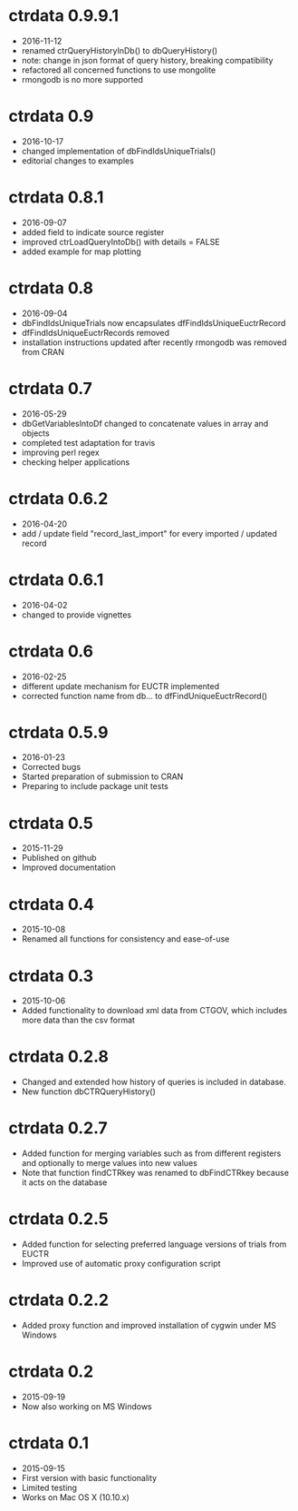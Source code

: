 # ctrdata 0.9.9.1
 - 2016-11-12
 - renamed ctrQueryHistoryInDb() to dbQueryHistory()
 - note: change in json format of query history, breaking compatibility
 - refactored all concerned functions to use mongolite
 - rmongodb is no more supported
# ctrdata 0.9
 - 2016-10-17
 - changed implementation of dbFindIdsUniqueTrials()
 - editorial changes to examples
# ctrdata 0.8.1
 - 2016-09-07
 - added field to indicate source register
 - improved ctrLoadQueryIntoDb() with details = FALSE
 - added example for map plotting
# ctrdata 0.8
 - 2016-09-04
 - dbFindIdsUniqueTrials now encapsulates dfFindIdsUniqueEuctrRecord
 - dfFindIdsUniqueEuctrRecords removed
 - installation instructions updated after recently rmongodb was removed from CRAN
# ctrdata 0.7
 - 2016-05-29
 - dbGetVariablesIntoDf changed to concatenate values in array and objects 
 - completed test adaptation for travis
 - improving perl regex
 - checking helper applications
# ctrdata 0.6.2
 - 2016-04-20
 - add / update field "record_last_import" for every imported / updated record
# ctrdata 0.6.1
 - 2016-04-02
 - changed to provide vignettes
# ctrdata 0.6
 - 2016-02-25
 - different update mechanism for EUCTR implemented
 - corrected function name from db... to dfFindUniqueEuctrRecord()
# ctrdata 0.5.9
 - 2016-01-23
 - Corrected bugs
 - Started preparation of submission to CRAN
 - Preparing to include package unit tests
# ctrdata 0.5
 - 2015-11-29
 - Published on github
 - Improved documentation
# ctrdata 0.4
 - 2015-10-08
 - Renamed all functions for consistency and ease-of-use
# ctrdata 0.3
 - 2015-10-06
 - Added functionality to download xml data from CTGOV, which includes more data than the csv format
# ctrdata 0.2.8
 - Changed and extended how history of queries is included in database.
 - New function dbCTRQueryHistory()
# ctrdata 0.2.7
 - Added function for merging variables such as from different registers and optionally to merge values into new values
 - Note that function findCTRkey was renamed to dbFindCTRkey because it acts on the database
# ctrdata 0.2.5
 - Added function for selecting preferred language versions of trials from EUCTR
 - Improved use of automatic proxy configuration script
# ctrdata 0.2.2
 - Added proxy function and improved installation of cygwin under MS Windows
# ctrdata 0.2
 - 2015-09-19
 - Now also working on MS Windows
# ctrdata 0.1
 - 2015-09-15
 - First version with basic functionality
 - Limited testing
 - Works on Mac OS X (10.10.x)
